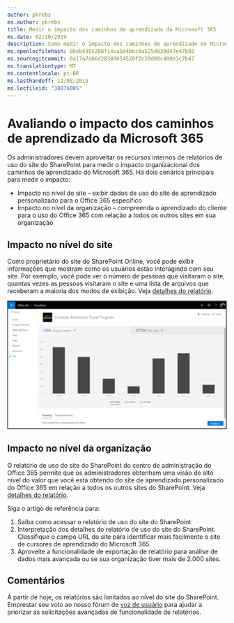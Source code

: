 ```yaml
---
author: pkrebs
ms.author: pkrebs
title: Medir o impacto dos caminhos de aprendizado da Microsoft 365
ms.date: 02/10/2019
description: Como medir o impacto dos caminhos de aprendizado do Microsoft 365
ms.openlocfilehash: 8beb4955208f14ca5d4bbc8a525d839d47e47b88
ms.sourcegitcommit: 6a17a7ab6d28349654520f2c28d08c480e3c7b47
ms.translationtype: MT
ms.contentlocale: pt-BR
ms.lasthandoff: 11/08/2019
ms.locfileid: "38076005"
---
```

# <a name="measuring-impact-of-microsoft-365-learning-pathways"></a>Avaliando o impacto dos caminhos de aprendizado da Microsoft 365

Os administradores devem aproveitar os recursos internos de relatórios de uso do site do SharePoint para medir o impacto organizacional dos caminhos de aprendizado do Microsoft 365. Há dois cenários principais para medir o impacto: 
- Impacto no nível do site – exibir dados de uso do site de aprendizado personalizado para o Office 365 específico 
- Impacto no nível da organização – compreenda o aprendizado do cliente para o uso do Office 365 com relação a todos os outros sites em sua organização

## <a name="site-level-impact"></a>Impacto no nível do site

Como proprietário do site do SharePoint Online, você pode exibir informações que mostram como os usuários estão interagindo com seu site. Por exemplo, você pode ver o número de pessoas que visitaram o site, quantas vezes as pessoas visitaram o site e uma lista de arquivos que receberam a maioria dos modos de exibição. Veja [detalhes do relatório](https://support.office.com/article/view-usage-data-for-your-sharepoint-site-2fa8ddc2-c4b3-4268-8d26-a772dc55779e). 

![CG-measureimpactreport. png](media/cg-measureimpactreport.png)

## <a name="organization-level-impact"></a>Impacto no nível da organização
O relatório de uso do site do SharePoint do centro de administração do Office 365 permite que os administradores obtenham uma visão de alto nível do valor que você está obtendo do site de aprendizado personalizado do Office 365 em relação a todos os outros sites do SharePoint. Veja [detalhes do relatório](https://docs.microsoft.com/office365/admin/activity-reports/sharepoint-site-usage?view=o365-worldwide).
 
Siga o artigo de referência para: 
1. Saiba como acessar o relatório de uso do site do SharePoint 
2. Interpretação dos detalhes do relatório de uso do site do SharePoint. Classifique o campo URL do site para identificar mais facilmente o site de cursores de aprendizado do Microsoft 365. 
3. Aproveite a funcionalidade de exportação de relatório para análise de dados mais avançada ou se sua organização tiver mais de 2.000 sites. 

## <a name="feedback"></a>Comentários

A partir de hoje, os relatórios são limitados ao nível do site do SharePoint. Emprestar seu voto ao nosso fórum de [voz de usuário](https://go.microsoft.com/fwlink/?linkid=2109552) para ajudar a priorizar as solicitações avançadas de funcionalidade de relatórios.   

